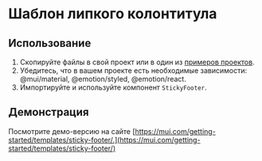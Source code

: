 

# Шаблон липкого колонтитула <meta data-oversett="" data-original-text="Sticky footer template">

## Использование <meta data-oversett="" data-original-text="Usage">

1.  Скопируйте файлы в свой проект или в один из [примеров проектов](https://github.com/mui/material-ui/tree/master/examples).
2.  Убедитесь, что в вашем проекте есть необходимые зависимости: @mui/material, @emotion/styled, @emotion/react.
3.  Импортируйте и используйте компонент `StickyFooter`.

## Демонстрация <meta data-oversett="" data-original-text="Demo">

Посмотрите демо-версию на сайте [https://mui.com/getting-started/templates/sticky-footer/.](https://mui.com/getting-started/templates/sticky-footer/)
